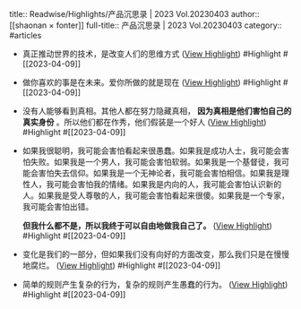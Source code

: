 title:: Readwise/Highlights/产品沉思录 | 2023 Vol.20230403
author:: [[shaonan × fonter]]
full-title:: 产品沉思录 | 2023 Vol.20230403
category:: #articles
- 真正推动世界的技术，是改变人们的思维方式 ([View Highlight](https://read.readwise.io/read/01gxjqt73p0emnqe5zw6exj82g)) #Highlight #[[2023-04-09]]
- 做你喜欢的事是在未来。爱你所做的就是现在 ([View Highlight](https://read.readwise.io/read/01gxjqxwac07dej460hetz7asr)) #Highlight #[[2023-04-09]]
- 没有人能够看到真相。其他人都在努力隐藏真相， **因为真相是他们害怕自己的真实身份** 。所以他们都在作秀，他们假装是一个好人 ([View Highlight](https://read.readwise.io/read/01gxk6ky5702ykk093wp08tdfz)) #Highlight #[[2023-04-09]]
- 如果我很聪明，我可能会害怕看起来很愚蠢。如果我是成功人士，我可能会害怕失败。如果我是一个男人，我可能会害怕软弱。如果我是一个基督徒，我可能会害怕失去信仰。如果我是一个无神论者，我可能会害怕相信。如果我是理性人，我可能会害怕我的情绪。如果我是内向的人，我可能会害怕认识新的人。如果我是受人尊敬的人，我可能会害怕看起来很傻。如果我是一个专家，我可能会害怕出错。
  
  **但我什么都不是，所以我终于可以自由地做我自己了。** ([View Highlight](https://read.readwise.io/read/01gxk6ma9cbh08anck5455tvp8)) #Highlight #[[2023-04-09]]
- 变化是我们的一部分，但如果我们没有向好的方面改变，那么我们只是在慢慢地腐烂。 ([View Highlight](https://read.readwise.io/read/01gxk6ndh2nsvz2e3h5815yd5n)) #Highlight #[[2023-04-09]]
- 简单的规则产生复杂的行为，复杂的规则产生愚蠢的行为。 ([View Highlight](https://read.readwise.io/read/01gxk6tp3dkc1c9jphj0fspckj)) #Highlight #[[2023-04-09]]